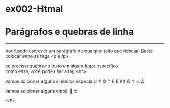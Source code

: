 # ex002-Htmal

<!DOCTYPE html>
<html lang="pt-br">
<head>
    <meta charset="UTF-8">
    <meta http-equiv="X-UA-Compatible" content="IE=edge">
    <meta name="viewport" content="width=device-width, initial-scale=1.0">
    <title>Parágrafos</title>
</head>
<body>
    <h1>Parágrafos e quebras de linha</h1>
    <hr>
    <p>Você pode escrever um parágrafo de qualquer jeito que desejar. Basta colocar entre as tags &lt;p e /p&gt; </p>
    <p>se precisar quebrar o texto em algum lugar específico <br>como esse, você pode usar a tag &lt;br&gt;</p>
    <P>vamos adicionar alguns símbolos especiais:
        &reg;
        &copy;
        &trade;
        &euro;
        &pound;
        &yen;
        &cent;
        &delta;
        &uparrow;
        &downarrow;
        &Delta;
    </P>
    <P>vamos adicionar alguns emoji: <!--site de emoji emojipedia-->
        &#x1F596;
        &#x1F913;

    </P>
</body>
</html>
